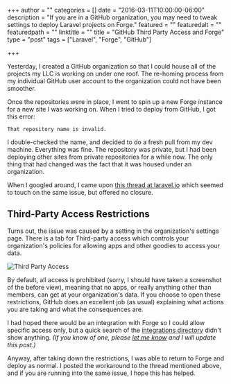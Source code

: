 +++
author = ""
categories = []
date = "2016-03-11T10:00:00-06:00"
description = "If you are in a GitHub organization, you may need to tweak settings to deploy Laravel projects on Forge."
featured = ""
featuredalt = ""
featuredpath = ""
linktitle = ""
title = "GitHub Third Party Access and Forge"
type = "post"
tags = ["Laravel", "Forge", "GitHub"]

+++

Yesterday, I created a GitHub organization so that I could house all of the projects my LLC is working on under one roof. The re-homing process from my individual GitHub user account to the organization could not have been smoother.

Once the repositories were in place, I went to spin up a new Forge instance for a new site I was working on. When I tried to deploy from GitHub, I got this error:

    That repository name is invalid.

I double-checked the name, and decided to do a fresh pull from my dev machine. Everything was fine. The repository was private, but I had been deploying other sites from private repositories for a while now. The only thing that had changed was the fact that it was housed under an organization.

When I googled around, I came upon [this thread at laravel.io](http://laravel.io/forum/03-13-2015-github-private-repo-problem-with-forge) which seemed to touch on the same issue, but offered no closure.

## Third-Party Access Restrictions

Turns out, the issue was caused by a setting in the organization's settings page. There is a tab for Third-party access which controls your organization's policies for allowing apps and other goodies to access your data. 

![](/postimg/github-third-party-access-and-forge/third-party.png "Third Party Access")

By default, all access is prohibited (sorry, I should have taken a screenshot of the before view), meaning that no apps, or really anything other than members, can get at your organization's data. If you choose to open these restrictions, GitHub does an excellent job (as usual) explaining what actions you are taking and what the consequences are.

I had hoped there would be an integration with Forge so I could allow specific access only, but a quick search of the [integrations directory](https://github.com/integrations) didn't show anything. _(If you know of one, please [let me know](mailto:ben@benjaminlistwon.com) and I will update this post.)_

Anyway, after taking down the restrictions, I was able to return to Forge and deploy as normal. I posted the workaround to the thread mentioned above, and if you are running into the same issue, I hope this has helped.





